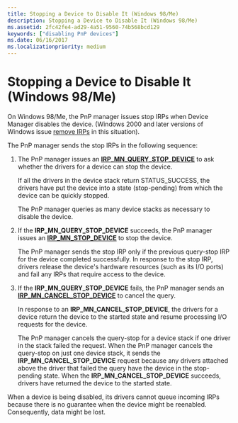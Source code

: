 ```yaml
---
title: Stopping a Device to Disable It (Windows 98/Me)
description: Stopping a Device to Disable It (Windows 98/Me)
ms.assetid: 2fc42fe4-ad29-4a51-9560-74b568bcd129
keywords: ["disabling PnP devices"]
ms.date: 06/16/2017
ms.localizationpriority: medium
---
```


# Stopping a Device to Disable It (Windows 98/Me)





On Windows 98/Me, the PnP manager issues stop IRPs when Device Manager disables the device. (Windows 2000 and later versions of Windows issue [remove IRPs](removing-a-device.md) in this situation).

The PnP manager sends the stop IRPs in the following sequence:

1.  The PnP manager issues an [**IRP\_MN\_QUERY\_STOP\_DEVICE**](https://docs.microsoft.com/windows-hardware/drivers/kernel/irp-mn-query-stop-device) to ask whether the drivers for a device can stop the device.

    If all the drivers in the device stack return STATUS\_SUCCESS, the drivers have put the device into a state (stop-pending) from which the device can be quickly stopped.

    The PnP manager queries as many device stacks as necessary to disable the device.

2.  If the **IRP\_MN\_QUERY\_STOP\_DEVICE** succeeds, the PnP manager issues an [**IRP\_MN\_STOP\_DEVICE**](https://docs.microsoft.com/windows-hardware/drivers/kernel/irp-mn-stop-device) to stop the device.

    The PnP manager sends the stop IRP only if the previous query-stop IRP for the device completed successfully. In response to the stop IRP, drivers release the device's hardware resources (such as its I/O ports) and fail any IRPs that require access to the device.

3.  If the **IRP\_MN\_QUERY\_STOP\_DEVICE** fails, the PnP manager sends an [**IRP\_MN\_CANCEL\_STOP\_DEVICE**](https://docs.microsoft.com/windows-hardware/drivers/kernel/irp-mn-cancel-stop-device) to cancel the query.

    In response to an **IRP\_MN\_CANCEL\_STOP\_DEVICE**, the drivers for a device return the device to the started state and resume processing I/O requests for the device.

    The PnP manager cancels the query-stop for a device stack if one driver in the stack failed the request. When the PnP manager cancels the query-stop on just one device stack, it sends the **IRP\_MN\_CANCEL\_STOP\_DEVICE** request because any drivers attached above the driver that failed the query have the device in the stop-pending state. When the **IRP\_MN\_CANCEL\_STOP\_DEVICE** succeeds, drivers have returned the device to the started state.

When a device is being disabled, its drivers cannot queue incoming IRPs because there is no guarantee when the device might be reenabled. Consequently, data might be lost.

 

 




